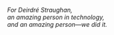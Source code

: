   

_For Deirdré Straughan,_  
_an amazing person in technology,_  
_and an amazing person—we did it._